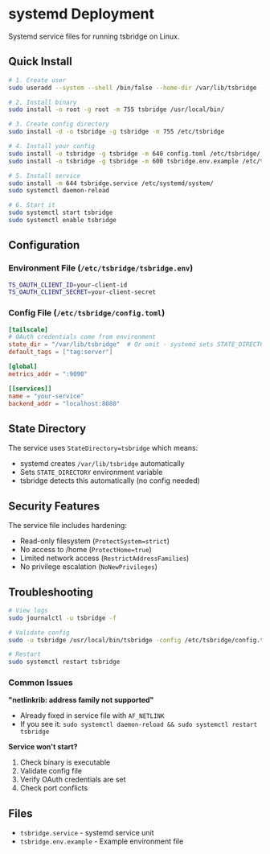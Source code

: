 # systemd Deployment

Systemd service files for running tsbridge on Linux.

## Quick Install

```bash
# 1. Create user
sudo useradd --system --shell /bin/false --home-dir /var/lib/tsbridge --create-home tsbridge

# 2. Install binary
sudo install -o root -g root -m 755 tsbridge /usr/local/bin/

# 3. Create config directory
sudo install -d -o tsbridge -g tsbridge -m 755 /etc/tsbridge

# 4. Install your config
sudo install -o tsbridge -g tsbridge -m 640 config.toml /etc/tsbridge/
sudo install -o tsbridge -g tsbridge -m 600 tsbridge.env.example /etc/tsbridge/tsbridge.env

# 5. Install service
sudo install -m 644 tsbridge.service /etc/systemd/system/
sudo systemctl daemon-reload

# 6. Start it
sudo systemctl start tsbridge
sudo systemctl enable tsbridge
```

## Configuration

### Environment File (`/etc/tsbridge/tsbridge.env`)

```bash
TS_OAUTH_CLIENT_ID=your-client-id
TS_OAUTH_CLIENT_SECRET=your-client-secret
```

### Config File (`/etc/tsbridge/config.toml`)

```toml
[tailscale]
# OAuth credentials come from environment
state_dir = "/var/lib/tsbridge"  # Or omit - systemd sets STATE_DIRECTORY
default_tags = ["tag:server"]

[global]
metrics_addr = ":9090"

[[services]]
name = "your-service"
backend_addr = "localhost:8080"
```

## State Directory

The service uses `StateDirectory=tsbridge` which means:
- systemd creates `/var/lib/tsbridge` automatically
- Sets `STATE_DIRECTORY` environment variable
- tsbridge detects this automatically (no config needed)

## Security Features

The service file includes hardening:
- Read-only filesystem (`ProtectSystem=strict`)
- No access to /home (`ProtectHome=true`)
- Limited network access (`RestrictAddressFamilies`)
- No privilege escalation (`NoNewPrivileges`)

## Troubleshooting

```bash
# View logs
sudo journalctl -u tsbridge -f

# Validate config
sudo -u tsbridge /usr/local/bin/tsbridge -config /etc/tsbridge/config.toml -validate

# Restart
sudo systemctl restart tsbridge
```

### Common Issues

**"netlinkrib: address family not supported"**
- Already fixed in service file with `AF_NETLINK`
- If you see it: `sudo systemctl daemon-reload && sudo systemctl restart tsbridge`

**Service won't start?**
1. Check binary is executable
2. Validate config file
3. Verify OAuth credentials are set
4. Check port conflicts

## Files

- `tsbridge.service` - systemd service unit
- `tsbridge.env.example` - Example environment file